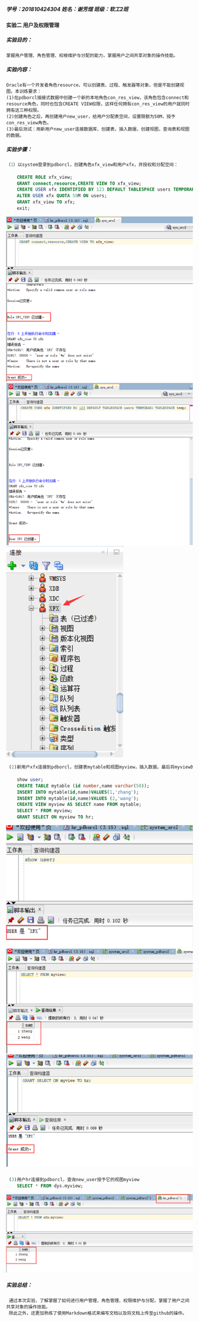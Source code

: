 ##### 学号：201810424304   姓名：谢芳煊  班级：软工2班
#### 实验二   用户及权限管理
##### 实验目的：
    掌握用户管理、角色管理、权根维护与分配的能力，掌握用户之间共享对象的操作技能。
##### 实验内容：
    Oracle有一个开发者角色resource，可以创建表、过程、触发器等对象，但是不能创建视图。本训练要求：
    (1)在pdborcl插接式数据中创建一个新的本地角色con_res_view，该角色包含connect和resource角色，同时也包含CREATE VIEW权限，这样任何拥有con_res_view的用户就同时拥有这三种权限。
    (2)创建角色之后，再创建用户new_user，给用户分配表空间，设置限额为50M，授予con_res_view角色。
    (3)最后测试：用新用户new_user连接数据库、创建表，插入数据，创建视图，查询表和视图的数据。
##### 实验步骤：
``` sql
（1）以system登录到pdborcl，创建角色xfx_view和用户xfx，并授权和分配空间：

    CREATE ROLE xfx_view;
    GRANT connect,resource,CREATE VIEW TO xfx_view;
    CREATE USER xfx IDENTIFIED BY 123 DEFAULT TABLESPACE users TEMPORARY TABLESPACE temp;
    ALTER USER xfx QUOTA 50M ON users;
    GRANT xfx_view TO xfx;
    exit;
```
![](test2_1.png)
![](test2_2.png)
![](test2_3.png)
``` sql
 (2)新用户xfx连接到pdborcl，创建表mytable和视图myview，插入数据，最后将myview的SELECT对象权限授予hr用户。

    show user;
    CREATE TABLE mytable (id number,name varchar(50));
    INSERT INTO mytable(id,name)VALUES(1,'zhang');
    INSERT INTO mytable(id,name)VALUES (2,'wang');
    CREATE VIEW myview AS SELECT name FROM mytable;
    SELECT * FROM myview;
    GRANT SELECT ON myview TO hr;

```
![](test2_4.png)
![](test2_5.png)
![](test2_6.png)
#####
``` sql
 (3)用户hr连接到pdborcl，查询new_user授予它的视图myview
    SELECT * FROM dys.myview;
```

![](test2_7.png)
##### 实验总结：
     通过本次实验，了解掌握了如何进行用户管理、角色管理、权限维护与分配，掌握了用户之间共享对象的操作技能。
     除此之外，还更加熟练了使用Markdown格式来编写文档以及将文档上传至github的操作。
  
   




